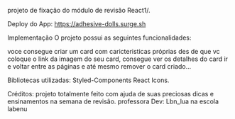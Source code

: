 projeto de fixação do módulo de revisão React1/.

Deploy do App: https://adhesive-dolls.surge.sh

Implementação O projeto possui as seguintes funcionalidades:

voce consegue criar um card com caricteristicas próprias des de que vc coloque o link da imagem do seu card, consegue ver os detalhes do card ir e voltar entre as páginas e até mesmo remover o card criado...

Bibliotecas utilizadas: Styled-Components React Icons.

Créditos: projeto totalmente feito com ajuda de suas preciosas dicas e ensinamentos na semana de revisão. professora Dev: Lbn_lua na escola labenu
